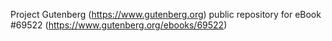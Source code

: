 Project Gutenberg (https://www.gutenberg.org) public repository for
eBook #69522 (https://www.gutenberg.org/ebooks/69522)
